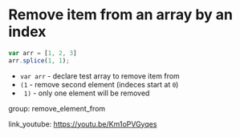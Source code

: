 # Remove item from an array by an index

```javascript
var arr = [1, 2, 3]
arr.splice(1, 1);
```

- `var arr` - declare test array to remove item from
- `(1` - remove second element (indeces start at ```0```)
- ` 1)` - only one element will be removed

group: remove_element_from


link_youtube: https://youtu.be/Km1oPVGyqes
